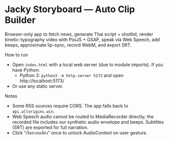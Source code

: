# Jacky Storyboard — Auto Clip Builder

Browser-only app to fetch news, generate Thai script + shotlist, render kinetic-typography video with PixiJS + GSAP, speak via Web Speech, add beeps, approximate lip-sync, record WebM, and export SRT.

How to run
- Open `index.html` with a local web server (due to module imports). If you have Python:
  - Python 3: `python3 -m http.server 5173` and open http://localhost:5173/
- Or use any static server.

Notes
- Some RSS sources require CORS. The app falls back to `api.allorigins.win`.
- Web Speech audio cannot be routed to MediaRecorder directly; the recorded file includes our synthetic audio envelope and beeps. Subtitles (SRT) are exported for full narration.
- Click “เริ่มระบบเสียง” once to unlock AudioContext on user gesture.